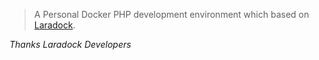 

> A Personal Docker PHP development environment which based on [Laradock](https://github.com/laradock/laradock).

*Thanks Laradock Developers*
